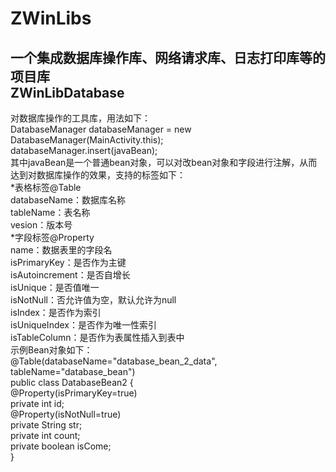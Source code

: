 # ZWinLibs
一个集成数据库操作库、网络请求库、日志打印库等的项目库<br>
ZWinLibDatabase
----
对数据库操作的工具库，用法如下：<br>
DatabaseManager databaseManager = new DatabaseManager(MainActivity.this);<br>
databaseManager.insert(javaBean);<br>
其中javaBean是一个普通bean对象，可以对改bean对象和字段进行注解，从而达到对数据库操作的效果，支持的标签如下：<br>
*表格标签@Table<br>
databaseName：数据库名称<br>
tableName：表名称<br>
vesion：版本号<br>
*字段标签@Property<br>
name：数据表里的字段名<br>
isPrimaryKey：是否作为主键<br>
isAutoincrement：是否自增长<br>
isUnique：是否值唯一<br>
isNotNull：否允许值为空，默认允许为null<br>
isIndex：是否作为索引<br>
isUniqueIndex：是否作为唯一性索引<br>
isTableColumn：是否作为表属性插入到表中<br>
示例Bean对象如下：<br>
@Table(databaseName="database_bean_2_data", tableName="database_bean")<br>
public class DatabaseBean2 {<br>
	@Property(isPrimaryKey=true)<br>
	private int id;<br>
	@Property(isNotNull=true)<br>
	private String str;<br>
	private int count;<br>
	private boolean isCome;<br>
  }
